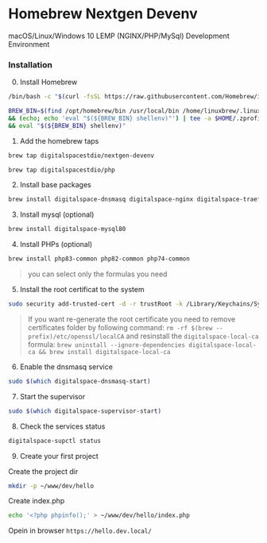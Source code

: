 # Homebrew Nextgen Devenv
macOS/Linux/Windows 10 LEMP (NGINX/PHP/MySql) Development Environment



### Installation
0. Install Homebrew
```bash
/bin/bash -c "$(curl -fsSL https://raw.githubusercontent.com/Homebrew/install/HEAD/install.sh)"
```
```bash
BREW_BIN=$(find /opt/homebrew/bin /usr/local/bin /home/linuxbrew/.linuxbrew/bin -name "brew" 2> /dev/null) \
&& (echo; echo 'eval "$(${BREW_BIN} shellenv)"') | tee -a $HOME/.zprofile | tee -a $HOME/.bashrc \
&& eval "$(${BREW_BIN} shellenv)"
```

1. Add the homebrew taps
```bash
brew tap digitalspacestdio/nextgen-devenv
```
```bash
brew tap digitalspacestdio/php
```


2. Install base packages
```bash
brew install digitalspace-dnsmasq digitalspace-nginx digitalspace-traefik digitalspace-supervisor
```
3. Install mysql (optional)
```bash
brew install digitalspace-mysql80
```
4. Install PHPs (optional)
```bash
brew install php83-common php82-common php74-common
```
> you can select only the formulas you need

5. Install the root certificat to the system
```bash
sudo security add-trusted-cert -d -r trustRoot -k /Library/Keychains/System.keychain $(brew --prefix)/etc/openssl/localCa/root_ca.crt
```
> If you want re-generate the root certificate you need to remove certificates folder by following command: `rm -rf $(brew --prefix)/etc/openssl/localCA`
> and resinstall the `digitalspace-local-ca` formula: `brew uninstall --ignore-dependencies digitalspace-local-ca && brew install digitalspace-local-ca`

6. Enable the dnsmasq service
```bash
sudo $(which digitalspace-dnsmasq-start)
```

7. Start the supervisor
```bash
sudo $(which digitalspace-supervisor-start)
```

8. Check the services status
```bash
digitalspace-supctl status
```
9. Create your first project

Create the project dir
```bash
mkdir -p ~/www/dev/hello
```

Create index.php
```bash
echo '<?php phpinfo();' > ~/www/dev/hello/index.php
```

Opein in browser `https://hello.dev.local/`

